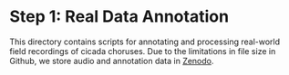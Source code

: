 # Step 1: Real Data Annotation

This directory contains scripts for annotating and processing real-world field recordings of cicada choruses.
Due to the limitations in file size in Github, we store audio and annotation data in [Zenodo](https://zenodo.org/records/15201290?preview=1&token=eyJhbGciOiJIUzUxMiJ9.eyJpZCI6ImY1MGJjZmI1LTI0ZDEtNDEwZC04ODE1LTJiMGMxNjkyN2RiZiIsImRhdGEiOnt9LCJyYW5kb20iOiI0YmQwMWI3YzZjZTQxMWNiM2RiYmEwNzc4OWZjOGY4MSJ9.gZgJ_gygETxP5apoiL76pjm4NCVn_-gBpefFYbd1GDQVz4o2Ic-UcLkBYz8xsydQS-oXKPeY01S3E0_dSoFbYg).